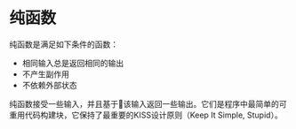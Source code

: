# 纯函数  
纯函数是满足如下条件的函数：  
- 相同输入总是返回相同的输出
- 不产生副作用
- 不依赖外部状态  

纯函数接受一些输入，并且基于该输入返回一些输出。它们是程序中最简单的可重用代码构建块，它保持了最重要的KISS设计原则（Keep It Simple, Stupid）。